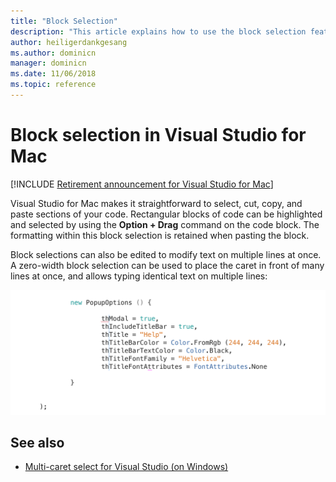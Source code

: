 ```yaml
---
title: "Block Selection"
description: "This article explains how to use the block selection feature in Visual Studio for Mac"
author: heiligerdankgesang 
ms.author: dominicn
manager: dominicn
ms.date: 11/06/2018
ms.topic: reference
---
```

# Block selection in Visual Studio for Mac

 [!INCLUDE [Retirement announcement for Visual Studio for Mac](includes/vsmac-retirement.md)]

Visual Studio for Mac makes it straightforward to select, cut, copy, and paste sections of your code. Rectangular blocks of code can be highlighted and selected by using the **Option + Drag** command on the code block. The formatting within this block selection is retained when pasting the block.

Block selections can also be edited to modify text on multiple lines at once. A zero-width block selection can be used to place the caret in front of many lines at once, and allows typing identical text on multiple lines:

![Block Selection and adding text](media/source-editor-image16.png)

## See also

- [Multi-caret select for Visual Studio (on Windows)](/visualstudio/ide/finding-and-replacing-text#multi-caret-selection)
